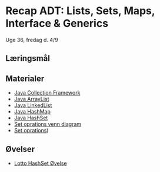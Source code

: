 <!-- JS use if these pages are used as githubpages. can be deleted if used elsewhere -->
<script src="https://code.jquery.com/jquery-3.2.1.min.js"></script>
<script src="script.js"></script>

# Recap ADT: Lists, Sets, Maps, Interface & Generics

Uge 36, fredag d. 4/9   

## Læringsmål

## Materialer
* [Java Collection Framework](/img/JavaCollectionFramework.png)
* [Java ArrayList](https://www.w3schools.com/java/java_arraylist.asp)
* [Java LinkedList](https://www.w3schools.com/java/java_linkedlist.asp)
* [Java HashMap](https://www.w3schools.com/java/java_hashmap.asp)
* [Java HashSet](https://www.w3schools.com/java/java_hashset.asp)
* [Set oprations venn diagram](/img/Set_operations.png)
* [Set oprations](/img/Set_operation.png))

## Øvelser

* [Lotto HashSet Øvelse](w36_lotto_ex.md)

